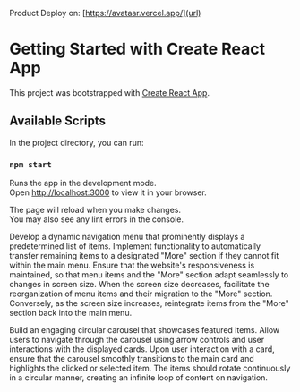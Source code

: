 Product Deploy on: [https://avataar.vercel.app/](url)

# Getting Started with Create React App

This project was bootstrapped with [Create React App](https://github.com/facebook/create-react-app).

## Available Scripts

In the project directory, you can run:

### `npm start`

Runs the app in the development mode.\
Open [http://localhost:3000](http://localhost:3000) to view it in your browser.

The page will reload when you make changes.\
You may also see any lint errors in the console.



Develop a dynamic navigation menu that prominently displays a predetermined list of items.
Implement functionality to automatically transfer remaining items to a designated "More" section if they cannot fit within the main menu.
Ensure that the website's responsiveness is maintained, so that menu items and the "More" section adapt seamlessly to changes in screen size.
When the screen size decreases, facilitate the reorganization of menu items and their migration to the "More" section. Conversely, as the screen size increases, reintegrate items from the "More" section back into the main menu.

Build an engaging circular carousel that showcases featured items.
Allow users to navigate through the carousel using arrow controls and user interactions with the displayed cards.
Upon user interaction with a card, ensure that the carousel smoothly transitions to the main card and highlights the clicked or selected item.
The items should rotate continuously in a circular manner, creating an infinite loop of content on navigation.
